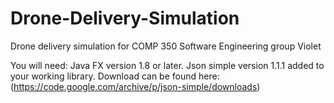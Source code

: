 # Drone-Delivery-Simulation
Drone delivery simulation for COMP 350 Software Engineering group Violet

You will need: 
Java FX version 1.8 or later.
Json simple version 1.1.1 added to your working library. Download can be found here: (https://code.google.com/archive/p/json-simple/downloads)
